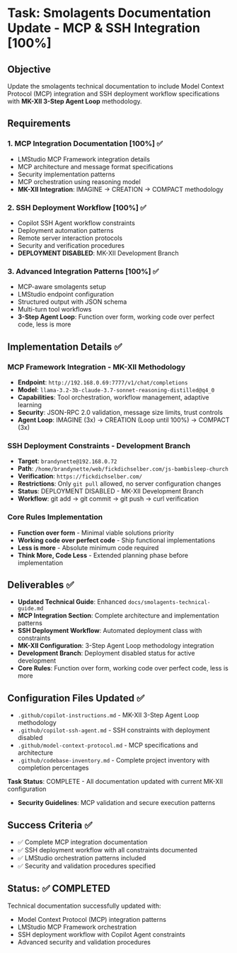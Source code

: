 # Task: Smolagents Documentation Update - MCP & SSH Integration [100%]

## Objective

Update the smolagents technical documentation to include Model Context Protocol (MCP) integration and SSH deployment workflow specifications with **MK-XII 3-Step Agent Loop** methodology.

## Requirements

### 1. MCP Integration Documentation [100%] ✅

- LMStudio MCP Framework integration details
- MCP architecture and message format specifications  
- Security implementation patterns
- MCP orchestration using reasoning model
- **MK-XII Integration**: IMAGINE → CREATION → COMPACT methodology

### 2. SSH Deployment Workflow [100%] ✅

- Copilot SSH Agent workflow constraints
- Deployment automation patterns
- Remote server interaction protocols
- Security and verification procedures
- **DEPLOYMENT DISABLED**: MK-XII Development Branch

### 3. Advanced Integration Patterns [100%] ✅

- MCP-aware smolagents setup
- LMStudio endpoint configuration
- Structured output with JSON schema
- Multi-turn tool workflows
- **3-Step Agent Loop**: Function over form, working code over perfect code, less is more

## Implementation Details ✅

### MCP Framework Integration - MK-XII Methodology

- **Endpoint**: `http://192.168.0.69:7777/v1/chat/completions`
- **Model**: `llama-3.2-3b-claude-3.7-sonnet-reasoning-distilled@q4_0`
- **Capabilities**: Tool orchestration, workflow management, adaptive learning
- **Security**: JSON-RPC 2.0 validation, message size limits, trust controls
- **Agent Loop**: IMAGINE (3x) → CREATION (Loop until 100%) → COMPACT (3x)

### SSH Deployment Constraints - Development Branch

- **Target**: `brandynette@192.168.0.72`
- **Path**: `/home/brandynette/web/fickdichselber.com/js-bambisleep-church`
- **Verification**: `https://fickdichselber.com/`
- **Restrictions**: Only `git pull` allowed, no server configuration changes
- **Status**: DEPLOYMENT DISABLED - MK-XII Development Branch
- **Workflow**: git add → git commit → git push → curl verification

### Core Rules Implementation

- **Function over form** - Minimal viable solutions priority
- **Working code over perfect code** - Ship functional implementations
- **Less is more** - Absolute minimum code required
- **Think More, Code Less** - Extended planning phase before implementation

## Deliverables ✅

- **Updated Technical Guide**: Enhanced `docs/smolagents-technical-guide.md`
- **MCP Integration Section**: Complete architecture and implementation patterns
- **SSH Deployment Workflow**: Automated deployment class with constraints
- **MK-XII Configuration**: 3-Step Agent Loop methodology integration
- **Development Branch**: Deployment disabled status for active development
- **Core Rules**: Function over form, working code over perfect code, less is more

## Configuration Files Updated ✅

- `.github/copilot-instructions.md` - MK-XII 3-Step Agent Loop methodology
- `.github/copilot-ssh-agent.md` - SSH constraints with deployment disabled
- `.github/model-context-protocol.md` - MCP specifications and architecture
- `.github/codebase-inventory.md` - Complete project inventory with completion percentages

**Task Status**: COMPLETE - All documentation updated with current MK-XII configuration

- **Security Guidelines**: MCP validation and secure execution patterns

## Success Criteria ✅

- ✅ Complete MCP integration documentation
- ✅ SSH deployment workflow with all constraints documented
- ✅ LMStudio orchestration patterns included
- ✅ Security and validation procedures specified

## Status: ✅ COMPLETED

Technical documentation successfully updated with:

- Model Context Protocol (MCP) integration patterns
- LMStudio MCP Framework orchestration
- SSH deployment workflow with Copilot Agent constraints
- Advanced security and validation procedures

